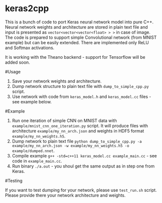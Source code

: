 # keras2cpp

This is a bunch of code to port Keras neural network model into pure C++. Neural network weights and architecture are stored in plain text file and input is presented as `vector<vector<vector<float> > >` in case of image. The code is prepared to support simple Convolutional network (from MNIST example) but can be easily extended. There are implemented only ReLU and Softmax activations.

It is working with the Theano backend - support for Tensorflow will be added soon.

#Usage

 1. Save your network weights and architecture.
 2. Dump network structure to plain text file with `dump_to_simple_cpp.py` script.
 3. Use network with code from `keras_model.h` and `keras_model.cc` files - see example below.

#Example

 1. Run one iteration of simple CNN on MNIST data with `example/mnist_cnn_one_iteration.py` script. It will produce files with architecture `example/my_nn_arch.json` and weights in HDF5 format `example/my_nn_weights.h5`.
 2. Dump network to plain text file `python dump_to_simple_cpp.py -a example/my_nn_arch.json -w example/my_nn_weights.h5 -o example/dumped.nnet`.
 3. Compile example `g++ -std=c++11 keras_model.cc example_main.cc` - see code in `example_main.cc`.
 4. Run binary `./a.out` - you shoul get the same output as in step one from Keras.

#Testing

If you want to test dumping for your network, please use `test_run.sh` script. Please provide there your network architecture and weights. 
